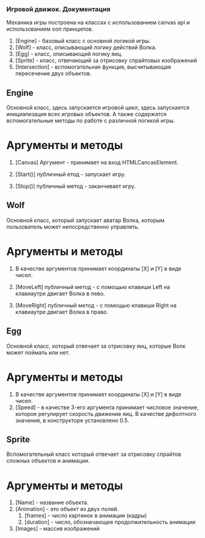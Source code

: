 ### Игровой движок. Документация

Механика игры построена на классах с использованием canvas api и использованием ооп принципов.

1. [Engine] - базовый класс с основной логикой игры.
2. [Wolf] - класс, описывающий логику действий Волка.
3. [Egg] - класс, описывающий логику яиц.
4. [Sprite] - класс, отвечающий за отрисовку спрайтовых изображений
5. [Intersection] - вспомогательная функция, высчитывающая пересечение двух объектов.

## Engine

Основной класс, здесь запускается игровой цикл, здесь запускается инициализация всех игровых объектов. А также содержатся вспомогательные методы по работе с различной логикой игры.

# Аргументы и методы

1. [Canvas] Аргумент - принимает на вход HTMLCancasElement.

1. [Start()] публичный етод - запускает игру.
1. [Stop()] публичный метод - заканчивает игру.

## Wolf

Основной класс, который запускает аватар Волка, которым пользователь может непосредственно управлять.

# Аргументы и методы

1. В качестве аргументов принимает координаты [X] и [Y] в виде чисел.

1. [MoveLeft] публичный метод - с помощью клавиши Left на клавиаутре двигает Волка в лево.
1. [MoveRight] публичный метод - с помощью клавиши Right на клавиаутре двигает Волка в право.

## Egg

Основной класс, который отвечает за отрисовку яиц, которые Волк может поймать или нет.

# Аргументы и методы

1. В качестве аргументов принимает координаты [X] и [Y] в виде чисел.
2. [Speed] - в качестве 3-его аргумента принимает числовое значение, которое регулирует скорость движение яиц. В качестве дефолтного значения, в конструкторе установлено 0.5.

## Sprite

Вспомогательный класс который отвечает за отрисовку спрайтов сложных объектов и анимации.

# Аргументы и методы

1. [Name] - название объекта.
2. [Animation] - это объект из двух полей.
   1. [frames] - число картинок в анимации (кадры)
   2. [duration] - число, обозначающее продолжительность анимации
3. [Images] - массив изображений

